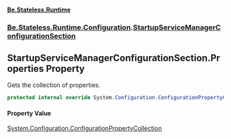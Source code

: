 #### [Be.Stateless.Runtime](README.md 'README')
### [Be.Stateless.Runtime.Configuration](Be.Stateless.Runtime.Configuration.md 'Be.Stateless.Runtime.Configuration').[StartupServiceManagerConfigurationSection](StartupServiceManagerConfigurationSection.md 'Be.Stateless.Runtime.Configuration.StartupServiceManagerConfigurationSection')

## StartupServiceManagerConfigurationSection.Properties Property

Gets the collection of properties.

```csharp
protected internal override System.Configuration.ConfigurationPropertyCollection Properties { get; }
```

#### Property Value
[System.Configuration.ConfigurationPropertyCollection](https://docs.microsoft.com/en-us/dotnet/api/System.Configuration.ConfigurationPropertyCollection 'System.Configuration.ConfigurationPropertyCollection')